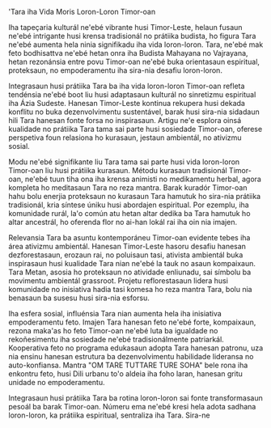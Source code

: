 'Tara iha Vida Moris Loron-Loron Timor-oan

Iha tapeçaria kulturál ne'ebé vibrante husi Timor-Leste, helaun fusaun ne'ebé intrigante husi krensa tradisionál no prátiika budista, ho figura Tara ne'ebé aumenta hela ninia signifikadu iha vida loron-loron. Tara, ne'ebé mak feto bodhisattva ne'ebé hetan onra iha Budista Mahayana no Vajrayana, hetan rezonánsia entre povu Timor-oan ne'ebé buka orientasaun espiritual, proteksaun, no empoderamentu iha sira-nia desafiu loron-loron.

Integrasaun husi prátiika Tara ba iha vida loron-loron Timor-oan refleta tendénsia ne'ebé boot liu husi adaptasaun kulturál no sinretizmu espiritual iha Ázia Sudeste. Hanesan Timor-Leste kontinua rekupera husi dekada konflitu no buka dezenvolvimentu sustentável, barak husi sira-nia sidadaun hili Tara hanesan fonte forsa no inspirasaun. Artigu ne'e esplora oinsá kualidade no prátiika Tara tama sai parte husi sosiedade Timor-oan, oferese perspetiva foun relasiona ho kurasaun, jestaun ambientál, no ativizmu sosial.

Modu ne'ebé signifikante liu Tara tama sai parte husi vida loron-loron Timor-oan liu husi prátiika kurasaun. Métodu kurasaun tradisionál Timor-oan, ne'ebé tuun tiha ona iha krensa animisti no medikamentu herbal, agora kompleta ho meditasaun Tara no reza mantra. Barak kuradór Timor-oan hahu bolu enerjia proteksaun no kurasaun Tara hamutuk ho sira-nia prátiika tradisionál, kria síntese úniku husi abordajen espiritual. Por ezemplu, iha komunidade rurál, la'o común atu hetan altar dedika ba Tara hamutuk ho altar ancestrál, ho oferenda flor no ai-han lokál rai iha oin nia imajen.

Relevansia Tara ba asuntu kontemporáneu Timor-oan evidente tebes iha área ativizmu ambientál. Hanesan Timor-Leste hasoru desafiu hanesan dezforestasaun, erozaun rai, no poluisaun tasi, ativista ambientál buka inspirasaun husi kualidade Tara nian ne'ebé la tauk no asaun kompaixaun. Tara Metan, asosia ho proteksaun no atividade enliunadu, sai símbolu ba movimentu ambientál grassroot. Projetu reflorestasaun lidera husi komunidade no inisiativa hadia tasi komesa ho reza mantra Tara, bolu nia benasaun ba susesu husi sira-nia esforsu.

Iha esfera sosial, influénsia Tara nian aumenta hela iha inisiativa empoderamentu feto. Imajen Tara hanesan feto ne'ebé forte, kompaixaun, rezona maka'as ho feto Timor-oan ne'ebé luta ba igualdade no rekoñesimentu iha sosiedade ne'ebé tradisionálmente patriarkál. Kooperativa feto no programa edukasaun adopta Tara hanesan patronu, uza nia ensinu hanesan estrutura ba dezenvolvimentu habilidade lideransa no auto-konfiansa. Mantra "OM TARE TUTTARE TURE SOHA" bele rona iha enkontru feto, husi Dili urbanu to'o aldeia iha foho laran, hanesan gritu unidade no empoderamentu.

Integrasaun husi prátiika Tara ba rotina loron-loron sai fonte transformasaun pesoál ba barak Timor-oan. Númeru ema ne'ebé kresi hela adota sadhana loron-loron, ka prátiika espiritual, sentraliza iha Tara. Sira-ne